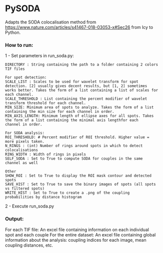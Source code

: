 # PySODA

Adapts the SODA colocalisation method from https://www.nature.com/articles/s41467-018-03053-x#Sec26 from Icy to Python.


### How to run:

  1 - Set parameters in run_soda.py:
  
    DIRECTORY : String containing the path to a folder containing 2 colors TIF files

    For spot detection:
    SCALE_LIST : Scales to be used for wavelet transform for spot detection. [2] usually gives decent results, but [1, 2] sometimes
    works better. Takes the form of a list containing a list of scales for each channel.
    SCALE_THRESHOLD : List containing the percent modifier of wavelet transform threshold for each channel.
    MIN_SIZE: Minimum area of spots to analyze. Takes the form of a list containing the min size for each channel in order.
    MIN_AXIS_LENGTH: Minimum length of ellipse axes for all spots. Takes the form of a list containing the minimal axis lengthfor each 
    channel in order.

    For SODA analysis:
    ROI_THRESHOLD: # Percent modifier of ROI threshold. Higher value = more pixels taken.
    N_RINGS : (int) Number of rings around spots in which to detect colocalisations
    RING_WIDTH : Width of rings in pixels
    SELF_SODA : Set to True to compute SODA for couples in the same channel as well
    
    Other
    SHOW_ROI : Set to True to display the ROI mask contour and detected spots
    SAVE_HIST : Set to True to save the binary images of spots (all spots vs filtered spots)
    WRITE_HIST : Set to True to create a .png of the coupling probabilities by distance histogram
    
2 - Execute run_soda.py

### Output:

For each TIF file: An excel file containing information on each individual spot and each couple
For the entire dataset: An excel file containing global information about the analysis: coupling indices for each image, mean coupling distances, etc.
